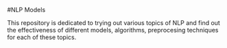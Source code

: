 #NLP Models

This repository is dedicated to trying out various topics of NLP and find out the effectiveness of different models, algorithms, preprocesing techniques for each of these topics. 